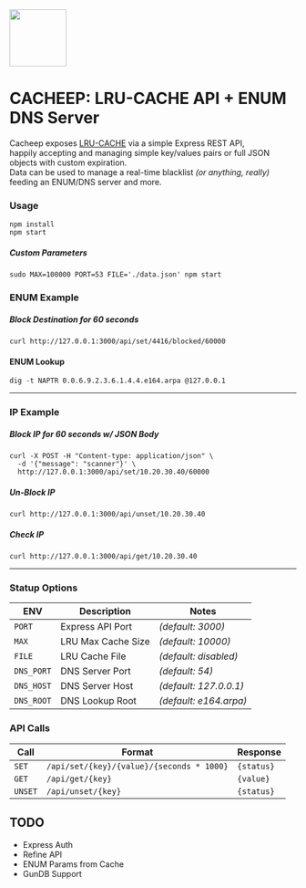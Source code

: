 <img src="https://cdn.pixabay.com/photo/2014/04/03/11/59/sheep-312776_960_720.png" width=100 />

# CACHEEP: LRU-CACHE API + ENUM DNS Server

Cacheep exposes [LRU-CACHE](https://www.npmjs.com/package/lru-cache) via a simple Express REST API,<br>
happily accepting and managing simple key/values pairs or full JSON objects with custom expiration.<br>
Data can be used to manage a real-time blacklist _(or anything, really)_ feeding an ENUM/DNS server and more.

### Usage
```
npm install
npm start
```
##### Custom Parameters
```
sudo MAX=100000 PORT=53 FILE='./data.json' npm start
```


### ENUM Example
##### Block Destination for 60 seconds
```
curl http://127.0.0.1:3000/api/set/4416/blocked/60000
```
#### ENUM Lookup
```
dig -t NAPTR 0.0.6.9.2.3.6.1.4.4.e164.arpa @127.0.0.1
```
---------

### IP Example

##### Block IP for 60 seconds w/ JSON Body
```
curl -X POST -H "Content-type: application/json" \
  -d '{"message": "scanner"}' \
  http://127.0.0.1:3000/api/set/10.20.30.40/60000
  ```
##### Un-Block IP
```
curl http://127.0.0.1:3000/api/unset/10.20.30.40
```
##### Check IP
```
curl http://127.0.0.1:3000/api/get/10.20.30.40
```

---------

### Statup Options

| ENV  	    | Description  	| Notes  |
|---	           |---	  |---  |
| ```PORT```     | Express API Port   | _(default: 3000)_      |
| ```MAX```      | LRU Max Cache Size | _(default: 10000)_     |
| ```FILE```     | LRU Cache File     | _(default: disabled)_  |
| ```DNS_PORT``` | DNS Server Port    | _(default: 54)_        |
| ```DNS_HOST``` | DNS Server Host    | _(default: 127.0.0.1)_ |
| ```DNS_ROOT``` | DNS Lookup Root    | _(default: e164.arpa)_ |


### API Calls

| Call  	    | Format  	| Response  |
|---	    |---	|---  |
| ```SET```  	  | ```/api/set/{key}/{value}/{seconds * 1000}```  	| ```{status}``` |
| ```GET```  	  | ```/api/get/{key}```  	| ```{value}``` |
| ```UNSET```  	| ```/api/unset/{key}```  	| ```{status}``` |





## TODO

* Express Auth
* Refine API
* ENUM Params from Cache
* GunDB Support
